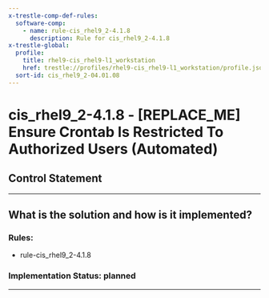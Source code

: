 ```yaml
---
x-trestle-comp-def-rules:
  software-comp:
    - name: rule-cis_rhel9_2-4.1.8
      description: Rule for cis_rhel9_2-4.1.8
x-trestle-global:
  profile:
    title: rhel9-cis_rhel9-l1_workstation
    href: trestle://profiles/rhel9-cis_rhel9-l1_workstation/profile.json
  sort-id: cis_rhel9_2-04.01.08
---
```


# cis_rhel9_2-4.1.8 - \[REPLACE_ME\] Ensure Crontab Is Restricted To Authorized Users (Automated)

## Control Statement

______________________________________________________________________

## What is the solution and how is it implemented?

<!-- For implementation status enter one of: implemented, partial, planned, alternative, not-applicable -->

<!-- Note that the list of rules under ### Rules: is read-only and changes will not be captured after assembly to JSON -->

<!-- Add control implementation description here for control: cis_rhel9_2-4.1.8 -->

### Rules:

  - rule-cis_rhel9_2-4.1.8

### Implementation Status: planned

______________________________________________________________________
